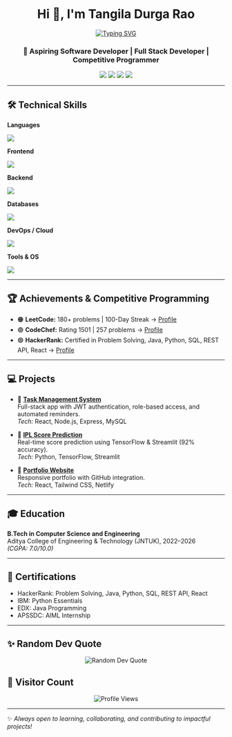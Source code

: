 <h1 align="center">Hi 👋, I'm Tangila Durga Rao</h1>

<p align="center">
  <a href="https://git.io/typing-svg">
    <img src="https://readme-typing-svg.herokuapp.com?font=Fira+Code&size=24&pause=1000&color=F75C7E&center=true&vCenter=true&width=500&lines=Aspiring+Software+Developer;Full+Stack+Developer;Competitive+Programmer;Tech+Enthusiast;Always+Learning+New+Things" alt="Typing SVG" />
  </a>
</p>

<h3 align="center">🚀 Aspiring Software Developer | Full Stack Developer | Competitive Programmer</h3>

<p align="center">
  <a href="https://github.com/durga-lucky"><img src="https://img.shields.io/badge/GitHub-100000?logo=github&logoColor=white&style=for-the-badge" /></a>
  <a href="https://www.linkedin.com/in/tangila-durga-rao-24423a303/"><img src="https://img.shields.io/badge/LinkedIn-0A66C2?logo=linkedin&logoColor=white&style=for-the-badge" /></a>
  <a href="mailto:22mh1a05f0@acoe.edu.in"><img src="https://img.shields.io/badge/Email-D14836?logo=gmail&logoColor=white&style=for-the-badge" /></a>
  <a href="https://durga-portfolio.netlify.app"><img src="https://img.shields.io/badge/Portfolio-ff9800?logo=About.me&logoColor=white&style=for-the-badge" /></a>
</p>

---

## 🛠️ Technical Skills

**Languages**  
<p>
  <img src="https://skillicons.dev/icons?i=java,python,cpp,js,ts" />
</p>

**Frontend**  
<p>
  <img src="https://skillicons.dev/icons?i=react,angular,tailwind,vite" />
</p>

**Backend**  
<p>
  <img src="https://skillicons.dev/icons?i=spring,nodejs,express" />
</p>

**Databases**  
<p>
  <img src="https://skillicons.dev/icons?i=mysql,mongodb" />
</p>

**DevOps / Cloud**  
<p>
  <img src="https://skillicons.dev/icons?i=aws,docker,jenkins,netlify" />
</p>

**Tools & OS**  
<p>
  <img src="https://skillicons.dev/icons?i=git,github,postman,vscode,linux" />
</p>

---

## 🏆 Achievements & Competitive Programming
- 🟠 **LeetCode:** 180+ problems | 100-Day Streak → [Profile](https://leetcode.com/u/durga_rao121/)  
- 🟣 **CodeChef:** Rating 1501 | 257 problems → [Profile](https://www.codechef.com/users/tdurgarao)  
- 🟢 **HackerRank:** Certified in Problem Solving, Java, Python, SQL, REST API, React → [Profile](https://www.hackerrank.com/profile/22MH1A05f0)  

---

## 💻 Projects

- 🔹 **[Task Management System](https://task-management-system-beta-orpin.vercel.app/)**  
  Full-stack app with JWT authentication, role-based access, and automated reminders.  
  *Tech:* React, Node.js, Express, MySQL  

- 🔹 **[IPL Score Prediction](https://github.com/durga-lucky/Ipl-score-prediction-using-deeplearning)**  
  Real-time score prediction using TensorFlow & Streamlit (92% accuracy).  
  *Tech:* Python, TensorFlow, Streamlit  

- 🔹 **[Portfolio Website](https://tangila-durgarao-portfolio.vercel.app/)**  
  Responsive portfolio with GitHub integration.  
  *Tech:* React, Tailwind CSS, Netlify  

---

## 🎓 Education
**B.Tech in Computer Science and Engineering**  
Aditya College of Engineering & Technology (JNTUK), 2022–2026  
*(CGPA: 7.0/10.0)*  

---

## 📜 Certifications
- HackerRank: Problem Solving, Java, Python, SQL, REST API, React  
- IBM: Python Essentials  
- EDX: Java Programming  
- APSSDC: AIML Internship  

---

## ✨ Random Dev Quote
<p align="center">
  <img src="https://quotes-github-readme.vercel.app/api?type=horizontal&theme=radical" alt="Random Dev Quote" />
</p>

## 👀 Visitor Count
<p align="center">
  <img src="https://komarev.com/ghpvc/?username=durga-lucky&label=Profile%20Views&color=0e75b6&style=flat" alt="Profile Views" />
</p>


---

✨ *Always open to learning, collaborating, and contributing to impactful projects!*  
